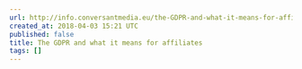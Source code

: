 ```yaml
---
url: http://info.conversantmedia.eu/the-GDPR-and-what-it-means-for-affiliates?mkt_tok=eyJpIjoiTkdZd1ltSmhOVEk1TnpjNSIsInQiOiJJeUI1RkJKRFRBZ29ORHA5aFV6NjVYd1Rlc2RPMHZNSWJ5M1YrVVhkXC9QRHduUWxSVHFQaThDOTFMS0ZocXhSWVlzYjFhV2pKak9KUHY2WFwvMkR6VTdPZFdKcFwvN0tZdkRqcXhjT0xNMnVBSXJaXC9zWUx1Q2ROZnRpOTNHemlidkwifQ%253D%253D
created_at: 2018-04-03 15:21 UTC
published: false
title: The GDPR and what it means for affiliates
tags: []
---
```



